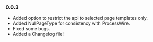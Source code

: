 ### 0.0.3
- Added option to restrict the api to selected page templates only.
- Added NullPageType for consistency with ProcessWire.
- Fixed some bugs.
- Added a Changelog file!